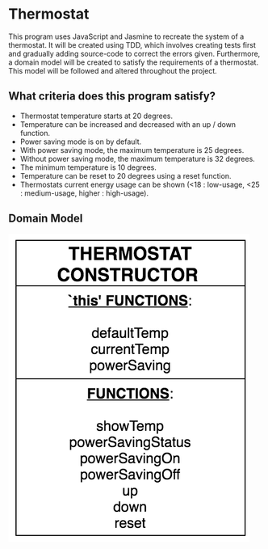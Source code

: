 # Thermostat #

  This program uses JavaScript and Jasmine to recreate the system of a thermostat. It will be created using TDD, which involves creating tests first and gradually adding source-code to correct the errors given. Furthermore, a domain model will be created to satisfy the requirements of a thermostat. This model will be followed and altered throughout the project.

## What criteria does this program satisfy?
- Thermostat temperature starts at 20 degrees.
- Temperature can be increased and decreased with an up / down function.
- Power saving mode is on by default.
- With power saving mode, the maximum temperature is 25 degrees.
- Without power saving mode, the maximum temperature is 32 degrees.
- The minimum temperature is 10 degrees.
- Temperature can be reset to 20 degrees using a reset function.
- Thermostats current energy usage can be shown (<18 : low-usage, <25 : medium-usage, higher : high-usage).

## Domain Model

  ![Domain Model](https://github.com/Hannah-Frost/thermostat/blob/master/images/domain_model.png)
